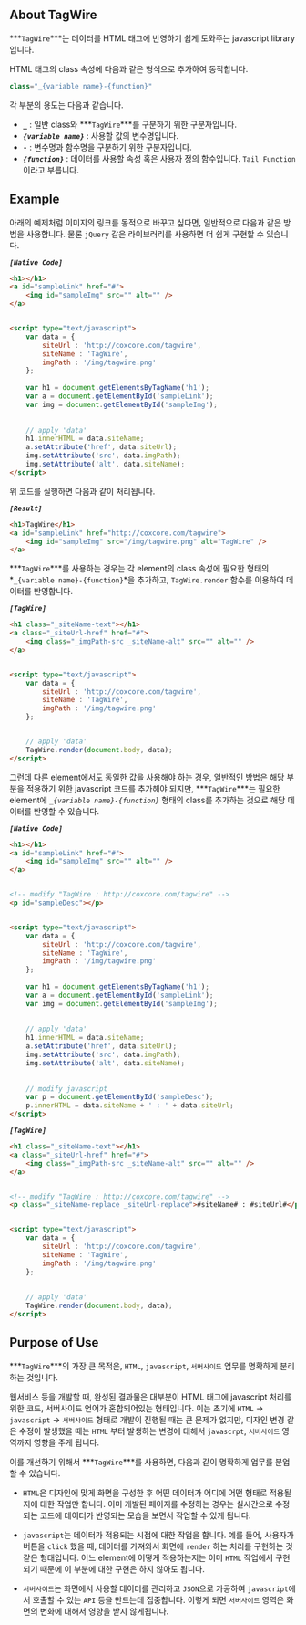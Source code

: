 ## About TagWire

***`TagWire`***는 데이터를 HTML 태그에 반영하기 쉽게 도와주는 javascript library 입니다.

HTML 태그의 class 속성에 다음과 같은 형식으로 추가하여 동작합니다.
```javascript
class="_{variable name}-{function}"
```


각 부분의 용도는 다음과 같습니다.
* **`_`** : 일반 class와 ***`TagWire`***를 구분하기 위한 구분자입니다.
* ***`{variable name}`*** : 사용할 값의 변수명입니다.
* **`-`** : 변수명과 함수명을 구분하기 위한 구분자입니다.
* ***`{function}`*** : 데이터를 사용할 속성 혹은 사용자 정의 함수입니다. `Tail Function` 이라고 부릅니다.

## Example

아래의 예제처럼 이미지의 링크를 동적으로 바꾸고 싶다면, 일반적으로 다음과 같은 방법을 사용합니다. 물론 `jQuery` 같은 라이브러리를 사용하면 더 쉽게 구현할 수 있습니다.

***`[Native Code]`***
```html
<h1></h1>
<a id="sampleLink" href="#">
    <img id="sampleImg" src="" alt="" />
</a>


<script type="text/javascript">
    var data = {
    	siteUrl : 'http://coxcore.com/tagwire',
    	siteName : 'TagWire',
    	imgPath : '/img/tagwire.png'
    };
    
    var h1 = document.getElementsByTagName('h1');
    var a = document.getElementById('sampleLink');
    var img = document.getElementById('sampleImg');
    
    
    // apply 'data'
    h1.innerHTML = data.siteName;
    a.setAttribute('href', data.siteUrl);
    img.setAttribute('src', data.imgPath);
    img.setAttribute('alt', data.siteName);
</script>
```

위 코드를 실행하면 다음과 같이 처리됩니다.

***`[Result]`***
```html
<h1>TagWire</h1>
<a id="sampleLink" href="http://coxcore.com/tagwire">
    <img id="sampleImg" src="/img/tagwire.png" alt="TagWire" />
</a>
```


***`TagWire`***를 사용하는 경우는 각 element의 class 속성에 필요한 형태의 *`_{variable name}-{function}`*을 추가하고, `TagWire.render` 함수를 이용하여 데이터를 반영합니다.

***`[TagWire]`***
```html
<h1 class="_siteName-text"></h1>
<a class="_siteUrl-href" href="#">
    <img class="_imgPath-src _siteName-alt" src="" alt="" />
</a>


<script type="text/javascript">
    var data = {
    	siteUrl : 'http://coxcore.com/tagwire',
    	siteName : 'TagWire',
    	imgPath : '/img/tagwire.png'
    };


    // apply 'data'
    TagWire.render(document.body, data); 
</script>
```


그런데 다른 element에서도 동일한 값을 사용해야 하는 경우, 일반적인 방법은 해당 부분을 적용하기 위한 javascript 코드를 추가해야 되지만, ***`TagWire`***는 필요한 element에 *`_{variable name}-{function}`* 형태의 class를 추가하는 것으로 해당 데이터를 반영할 수 있습니다.

***`[Native Code]`***
```html
<h1></h1>
<a id="sampleLink" href="#">
    <img id="sampleImg" src="" alt="" />
</a>


<!-- modify "TagWire : http://coxcore.com/tagwire" -->
<p id="sampleDesc"></p>


<script type="text/javascript">
    var data = {
    	siteUrl : 'http://coxcore.com/tagwire',
    	siteName : 'TagWire',
    	imgPath : '/img/tagwire.png'
    };
    
    var h1 = document.getElementsByTagName('h1');
    var a = document.getElementById('sampleLink');
    var img = document.getElementById('sampleImg');
    
    
    // apply 'data'
    h1.innerHTML = data.siteName;
    a.setAttribute('href', data.siteUrl);
    img.setAttribute('src', data.imgPath);
    img.setAttribute('alt', data.siteName);
    
    
    // modify javascript
    var p = document.getElementById('sampleDesc');
    p.innerHTML = data.siteName + ' : ' + data.siteUrl;
</script>
```

***`[TagWire]`***
```html
<h1 class="_siteName-text"></h1>
<a class="_siteUrl-href" href="#">
    <img class="_imgPath-src _siteName-alt" src="" alt="" />
</a>


<!-- modify "TagWire : http://coxcore.com/tagwire" -->
<p class="_siteName-replace _siteUrl-replace">#siteName# : #siteUrl#</p>


<script type="text/javascript">
    var data = {
    	siteUrl : 'http://coxcore.com/tagwire',
    	siteName : 'TagWire',
    	imgPath : '/img/tagwire.png'
    };
    
    
    // apply 'data'
    TagWire.render(document.body, data);
</script>
```

## Purpose of Use
***`TagWire`***의 가장 큰 목적은, `HTML`, `javascript`, `서버사이드` 업무를 명확하게 분리하는 것입니다.

웹서비스 등을 개발할 때, 완성된 결과물은 대부분이 HTML 태그에 javascript 처리를 위한 코드, 서버사이드 언어가 혼합되어있는 형태입니다. 이는 초기에 `HTML` -> `javascript` -> `서버사이드` 형태로 개발이 진행될 때는 큰 문제가 없지만, 디자인 변경 같은 수정이 발생했을 때는 `HTML` 부터 발생하는 변경에 대해서 `javascrpt`, `서버사이드` 영역까지 영향을 주게 됩니다.

이를 개선하기 위해서 ***`TagWire`***를 사용하면, 다음과 같이 명확하게 업무를 분업할 수 있습니다.

* `HTML`은 디자인에 맞게 화면을 구성한 후 어떤 데이터가 어디에 어떤 형태로 적용될지에 대한 작업만 합니다. 이미 개발된 페이지를 수정하는 경우는 실시간으로 수정되는 코드에 데이터가 반영되는 모습을 보면서 작업할 수 있게 됩니다.

* `javascript`는 데이터가 적용되는 시점에 대한 작업을 합니다. 예를 들어, 사용자가 버튼을 `click` 했을 때, 데이터를 가져와서 화면에 `render` 하는 처리를 구현하는 것 같은 형태입니다. 어느 element에 어떻게 적용하는지는 이미 `HTML` 작업에서 구현되기 때문에 이 부분에 대한 구현은 하지 않아도 됩니다.

* `서버사이드`는 화면에서 사용할 데이터를 관리하고 `JSON`으로 가공하여 `javascript`에서 호출할 수 있는 `API` 등을 만드는데 집중합니다. 이렇게 되면 `서버사이드` 영역은 화면의 변화에 대해서 영향을 받지 않게됩니다.
